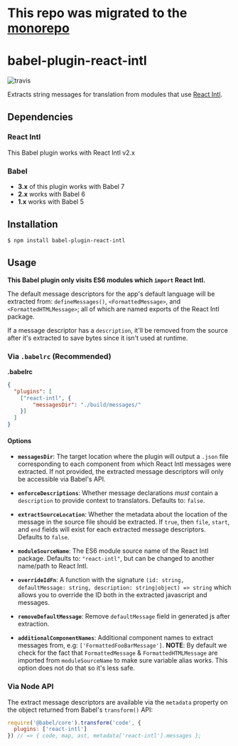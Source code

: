 # This repo was migrated to the [monorepo](https://github.com/formatjs/formatjs/tree/master/packages/babel-plugin-react-intl)

# babel-plugin-react-intl

![travis](https://travis-ci.org/formatjs/babel-plugin-react-intl.svg?branch=master)

Extracts string messages for translation from modules that use [React Intl][].
## Dependencies

### React Intl
This Babel plugin works with React Intl v2.x

### Babel
- **3.x** of this plugin works with Babel 7
- **2.x** works with Babel 6
- **1.x** works with Babel 5

## Installation

```sh
$ npm install babel-plugin-react-intl
```

## Usage

**This Babel plugin only visits ES6 modules which `import` React Intl.**

The default message descriptors for the app's default language will be extracted from: `defineMessages()`, `<FormattedMessage>`, and `<FormattedHTMLMessage>`; all of which are named exports of the React Intl package.

If a message descriptor has a `description`, it'll be removed from the source after it's extracted to save bytes since it isn't used at runtime.

### Via `.babelrc` (Recommended)

**.babelrc**

```json
{
  "plugins": [
    ["react-intl", {
        "messagesDir": "./build/messages/"
    }]
  ]
}
```

#### Options

- **`messagesDir`**: The target location where the plugin will output a `.json` file corresponding to each component from which React Intl messages were extracted. If not provided, the extracted message descriptors will only be accessible via Babel's API.

- **`enforceDescriptions`**: Whether message declarations _must_ contain a `description` to provide context to translators. Defaults to: `false`.

- **`extractSourceLocation`**: Whether the metadata about the location of the message in the source file should be extracted. If `true`, then `file`, `start`, and `end` fields will exist for each extracted message descriptors. Defaults to `false`.

- **`moduleSourceName`**: The ES6 module source name of the React Intl package. Defaults to: `"react-intl"`, but can be changed to another name/path to React Intl.

- **`overrideIdFn`**: A function with the signature `(id: string, defaultMessage: string, description: string|object) => string` which allows you to override the ID both in the extracted javascript and messages.

- **`removeDefaultMessage`**: Remove `defaultMessage` field in generated js after extraction. 

- **`additionalComponentNames`**: Additional component names to extract messages from, e.g: `['FormattedFooBarMessage']`. **NOTE**: By default we check for the fact that `FormattedMessage` & `FormattedHTMLMessage` are imported from `moduleSourceName` to make sure variable alias works. This option does not do that so it's less safe.

### Via Node API

The extract message descriptors are available via the `metadata` property on the object returned from Babel's `transform()` API:

```javascript
require('@babel/core').transform('code', {
  plugins: ['react-intl']
}) // => { code, map, ast, metadata['react-intl'].messages };
```


[React Intl]: http://formatjs.io/react/
